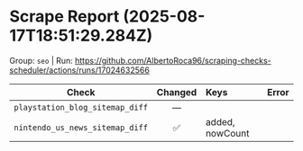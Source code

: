 # Scrape Report (2025-08-17T18:51:29.284Z)

Group: `seo`  |  Run: https://github.com/AlbertoRoca96/scraping-checks-scheduler/actions/runs/17024632566

| Check | Changed | Keys | Error |
|---|:---:|:--|:--|
| `playstation_blog_sitemap_diff` | — |  |  |
| `nintendo_us_news_sitemap_diff` | ✅ | added, nowCount |  |
